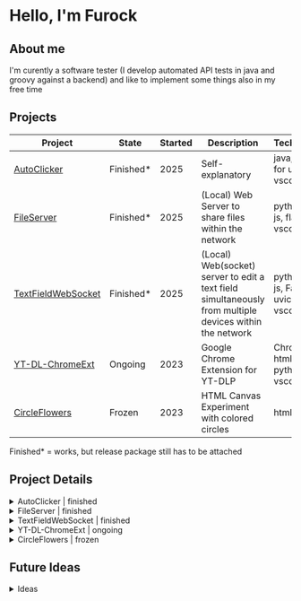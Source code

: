 # Hello, I'm Furock

## About me
I'm curently a software tester (I develop automated API tests in java and groovy against a backend) and like to implement some things also in my free time

## Projects

|Project|State|Started|Description|Technologies|
|-------|-----|-------|-----------|------------|
|[AutoClicker](https://github.com/Furock/AutoClicker)|Finished\*|2025|Self-explanatory|java, swing for ui, gradle, vscode|
|[FileServer](https://github.com/Furock/FileServer)|Finished\*|2025|(Local) Web Server to share files within the network|python, html, js, flask, vscode|
|[TextFieldWebSocket](https://github.com/Furock/TextFieldWebSocket)|Finished\*|2025|(Local) Web(socket) server to edit a text field simultaneously from multiple devices within the network|python, html, js, FastAPI, uvicorn, vscode|
|[YT-DL-ChromeExt](https://github.com/Furock/YT-DL-ChromeExt)|Ongoing|2023|Google Chrome Extension for YT-DLP|Chrome API, html, js, python, vscode|
|[CircleFlowers](https://github.com/Furock/CircleFlowers)|Frozen|2023|HTML Canvas Experiment with colored circles|html, js|

Finished\* = works, but release package still has to be attached

## Project Details
<details> 
<summary>AutoClicker | finished</summary>
  
### Motivation

I liked clicker games and there this automation makes sense. Besides a friend of mine was unsatisfied with her downloaded autoclicker.
    
### About the program

It has a minimal UI (photo is coming soon), and it's more for technical users than non-technical users:
You can set the time between pressing the click button and releasing it and the time waited between two clicks. 
The Background: Everyone has different hardware and it's difficult to guarantee x clicks per second. Instead you can control finer settings and also use an integrated test how many clicks per seconds there are 
  
### Further Potential

* better UI
* using C/C++ for better performance
* make clicks/s settable
</details>

<details> 
<summary>FileServer | finished</summary>

### Motivation

I had files on several devices in the same network and wanted to gather them on one device, without them needing to leave the private local network and without USB sticks or bluetooth.

### About the program

(photo is coming soon)

### Further Potential

* creating folders on the server
* deleting files on the server
</details>
<details>
<summary>TextFieldWebSocket | finished</summary>

### Motivation

I was interested in how one could establish a connection that sends data in real time and WebSockets were an answer.

### About the program

The program starts a server and when multiple devices visit it with a browser, they can write in the same test area
(photo coming soon)

### Further Potential

* Not just writing in a text area but editing the same file
* Have the cursor in the text area at different locations at different devices (currently they are in the same place)

</details>

<details>
  <summary>YT-DL-ChromeExt | ongoing</summary>

  ### Motivation

  In 2023 I was asked if it was possible to run yt-dl (which you can easily download on linux as cli) as a chrome extension on windows 7. To find a way how this was possible became my motivation

  ### History / How it works
  
  1. At the end of 2023 I started to implement the extension part without yt-dl. For yt-dl I had the idea of using a linux container, which might seem to be a good idea but wasn't that simple on windows 7.
  2. Then I put the project on ice because it wasn't urgent and there was some private stuff going on.
  3. 2025 I continued the project and found out that you can install yt-dl on windows with python. Yet the current python versions don't run on windows 7. After a bit of research I found the python version (3.8.10) and the version of yt-dl's dependency ffmpeg that run also on windows 7 and it worked

  ### About the program

  (photo coming soon)

  ### Current Status

  The first version of the program works but still is insecure and too quiet (you don't know what the program is doing)
  Current goal is making the program more secure and more verbose. So you know when the program started and ended and some steps in between.
  
</details>

<details>
  <summary>CircleFlowers | frozen</summary>

  ### Motivation
  
  I just wanted to experiment with HTML Canvas

  ### About it
  
  (photo coming soon)
  In the meantime you can have a look yourself (but be warned that it is buggy)
  https://furock.github.io/CircleFlowers/

  ### Current State

  Frozen. I do not work on it currently and I do not plan to do so in the near future.
  It is somewhat buggy (when you change the settings and does not apply instantly but only if some certain other settings are changed)
  My last work was to try to automate tests for this html but this is also frozen (and not online)

</details>
  
## Future Ideas

<details>
  <summary>Ideas</summary>
  
  * Not using this markdown readme as kind of portfolio because you can't nest these collapsibles well enough
  * Writing a program to read the hard drives (goal: understand how hard drives store data and maybe to be able to restore deleted data)
  * Writing a game where you can collect and train spells (with the feeling of the anime frieren). I know that is going to be big, so maybe start with a MVP, like: 1 village, 10 spells, 10 quests
  * Found the genre bot-enic gaming: Games that offer an API with the purpose that the players develop gaming clients 
  
</details>

<!--
**Furock/Furock** is a ✨ _special_ ✨ repository because its `README.md` (this file) appears on your GitHub profile.

Here are some ideas to get you started:

- 🔭 I’m currently working on ...
- 🌱 I’m currently learning ...
- 👯 I’m looking to collaborate on ...
- 🤔 I’m looking for help with ...
- 💬 Ask me about ...
- 📫 How to reach me: ...
- 😄 Pronouns: ...
- ⚡ Fun fact: ...
-->
